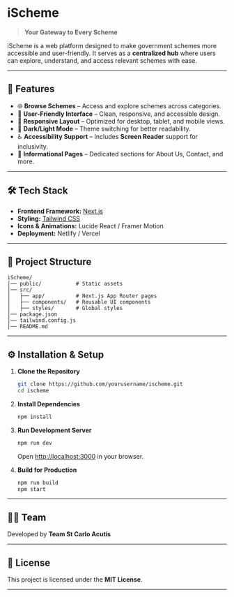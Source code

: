 # iScheme

> **Your Gateway to Every Scheme**

iScheme is a web platform designed to make government schemes more accessible and user-friendly. It serves as a **centralized hub** where users can explore, understand, and access relevant schemes with ease.

---

## 🚀 Features

* 🌐 **Browse Schemes** – Access and explore schemes across categories.
* 🎯 **User-Friendly Interface** – Clean, responsive, and accessible design.
* 📱 **Responsive Layout** – Optimized for desktop, tablet, and mobile views.
* 🌙 **Dark/Light Mode** – Theme switching for better readability.
* ♿ **Accessibility Support** – Includes **Screen Reader** support for inclusivity.
* 📑 **Informational Pages** – Dedicated sections for About Us, Contact, and more.

---

## 🛠️ Tech Stack

* **Frontend Framework:** [Next.js](https://nextjs.org/)
* **Styling:** [Tailwind CSS](https://tailwindcss.com/)
* **Icons & Animations:** Lucide React / Framer Motion
* **Deployment:** Netlify / Vercel

---

## 📂 Project Structure

```
iScheme/
│── public/           # Static assets
│── src/
│   ├── app/          # Next.js App Router pages
│   ├── components/   # Reusable UI components
│   ├── styles/       # Global styles
│── package.json
│── tailwind.config.js
│── README.md
```

---

## ⚙️ Installation & Setup

1. **Clone the Repository**

   ```bash
   git clone https://github.com/yourusername/ischeme.git
   cd ischeme
   ```

2. **Install Dependencies**

   ```bash
   npm install
   ```

3. **Run Development Server**

   ```bash
   npm run dev
   ```

   Open [http://localhost:3000](http://localhost:3000) in your browser.

4. **Build for Production**

   ```bash
   npm run build
   npm start
   ```

---

## 👨‍💻 Team

Developed by **Team St Carlo Acutis**

---

## 📜 License

This project is licensed under the **MIT License**.

---
